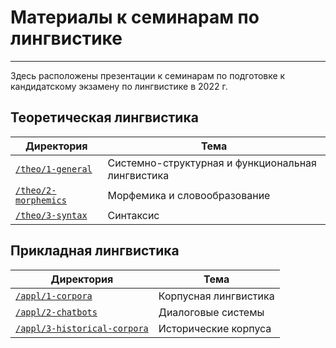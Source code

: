# Материалы к семинарам по лингвистике

---

Здесь расположены презентации к семинарам по подготовке к кандидатскому экзамену по лингвистике в 2022 г.

## Теоретическая лингвистика

| Директория | Тема |
|---|---|
| [`/theo/1-general`](/theo/1-general) | Системно-структурная и функциональная лингвистика |
| [`/theo/2-morphemics`](/theo/2-morphemics) | Морфемика и словообразование |
| [`/theo/3-syntax`](/theo/3-syntax) | Синтаксис |

## Прикладная лингвистика

| Директория | Тема |
|---|---|
| [`/appl/1-corpora`](/appl/1-corpora) | Корпусная лингвистика |
| [`/appl/2-chatbots`](/appl/2-chatbots) | Диалоговые системы |
| [`/appl/3-historical-corpora`](/appl/3-historical-corpora) | Исторические корпуса |
